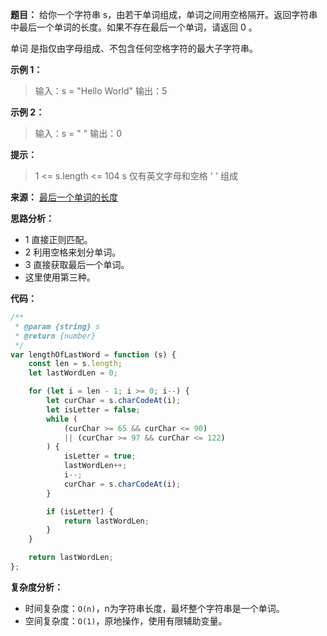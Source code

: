 **题目：**
给你一个字符串 s，由若干单词组成，单词之间用空格隔开。返回字符串中最后一个单词的长度。如果不存在最后一个单词，请返回 0 。

单词 是指仅由字母组成、不包含任何空格字符的最大子字符串。

**示例 1：**
> 输入：s = "Hello World"
> 输出：5

**示例 2：**
> 输入：s = " "
> 输出：0


**提示：**

> 1 <= s.length <= 104
> s 仅有英文字母和空格 ' ' 组成

**来源：** [最后一个单词的长度](https://leetcode-cn.com/problems/length-of-last-word)

**思路分析：**
- 1 直接正则匹配。
- 2 利用空格来划分单词。
- 3 直接获取最后一个单词。
- 这里使用第三种。
  
**代码：**
```typescript
/**
 * @param {string} s
 * @return {number}
 */
var lengthOfLastWord = function (s) {
    const len = s.length;
    let lastWordLen = 0;

    for (let i = len - 1; i >= 0; i--) {
        let curChar = s.charCodeAt(i);
        let isLetter = false;
        while (
            (curChar >= 65 && curChar <= 90)
            || (curChar >= 97 && curChar <= 122)
        ) {
            isLetter = true;
            lastWordLen++;
            i--;
            curChar = s.charCodeAt(i);
        }

        if (isLetter) {
            return lastWordLen;
        }
    }

    return lastWordLen;
};
```

**复杂度分析：**
- 时间复杂度：`O(n)`，n为字符串长度，最坏整个字符串是一个单词。
- 空间复杂度：`O(1)`，原地操作，使用有限辅助变量。
